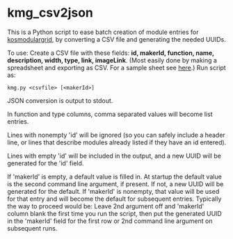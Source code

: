 # kmg_csv2json

This is a Python script to ease batch creation of module entries for [kosmodulargrid](https://www.kosmodulargrid.com/), by converting a CSV file and generating the needed UUIDs.

To use: Create a CSV file with these fields: **id, makerId, function, name, description, width, type, link, imageLink**. (Most easily done by making a spreadsheet and exporting as CSV. For a sample sheet see [here](https://docs.google.com/spreadsheets/d/1q_zL7uwcyrEbk5R7C60tEQWUtUBpQ3iB7ykcuLSns50/edit?usp=sharing).) Run script as:

```
kmg.py <csvfile> [<makerId>]
```

JSON conversion is output to stdout.

In function and type columns, comma separated values will become list entries. 

Lines with nonempty 'id' will be ignored (so you can safely include a header line, or lines that describe modules already listed if they have an id entered).

Lines with empty 'id' will be included in the output, and a new UUID will be generated for the 'id' field.

If 'makerId' is empty, a default value is filled in. At startup the default value is the second command line argument, if present. If not, a new UUID will be generated for the default. If 'makerId' is nonempty, that value will be used for that entry and will become the default for subsequent entries. Typically the way to proceed would be: Leave 2nd argument off and 'makerId' column blank the first time you run the script, then put the generated UUID in the 'makerId' field for the first row or 2nd command line argument on subsequent runs.
